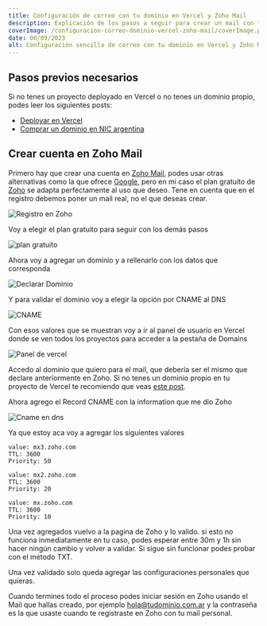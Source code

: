 ```yaml
---
title: Configuración de correo con tu dominio en Vercel y Zoho Mail
description: Explicación de los pasos a seguir para crear un mail con tu dominio web configurándolo desde las DNS de Vercel
coverImage: /configuracion-correo-dominio-vercel-zoho-mail/coverImage.png
date: 08/09/2023
alt: Configuración sencilla de correo con tu dominio en Vercel y Zoho Mail
---
```


## Pasos previos necesarios

Si no tenes un proyecto deployado en Vercel o no tenes un dominio propio, podes leer los siguientes posts:

- [Deployar en Vercel](https://www.nicotomasin.com.ar/blog/despliegue-vercel-dominio-personalizado)
- [Comprar un dominio en NIC argentina](https://www.nicotomasin.com.ar/blog/como-comprar-un-dominio-en-NIC-argentina)

## Crear cuenta en Zoho Mail

Primero hay que crear una cuenta en [Zoho Mail](https://www.zoho.com/), podes usar otras alternativas como la que ofrece [Google](https://workspace.google.com/intl/es-419_ar/products/gmail/), pero en mi caso el plan gratuito de [Zoho](https://www.zoho.com/es-xl/mail/zohomail-pricing.html?src=mpd-menu) se adapta perfectamente al uso que deseo.
Tene en cuenta que en el registro debemos poner un mail real, no el que deseas crear.

![Registro en Zoho](/configuracion-correo-dominio-vercel-zoho-mail/registro.png)

Voy a elegir el plan gratuito para seguir con los demás pasos

![plan gratuito](/configuracion-correo-dominio-vercel-zoho-mail/probarGratis.png)

Ahora voy a agregar un dominio y a rellenarlo con los datos que corresponda

![Declarar Dominio](/configuracion-correo-dominio-vercel-zoho-mail/declararDominio.png)

Y para validar el dominio voy a elegir la opción por CNAME al DNS

![CNAME](/configuracion-correo-dominio-vercel-zoho-mail/cname.png)

Con esos valores que se muestran voy a ir al panel de usuario en Vercel donde se ven todos los proyectos para acceder a la pestaña de Domains

![Panel de vercel](/configuracion-correo-dominio-vercel-zoho-mail/domains.png)

Accedo al dominio que quiero para el mail, que debería ser el mismo que declare anteriormente en Zoho. Si no tenes un dominio propio en tu proyecto de Vercel te recomiendo que veas [este post](https://www.nicotomasin.com.ar/blog/despliegue-vercel-dominio-personalizado).

Ahora agrego el Record CNAME con la information que me dio Zoho

![Cname en dns](/configuracion-correo-dominio-vercel-zoho-mail/agregarDNS.png)

Ya que estoy aca voy a agregar los siguientes valores

```
value: mx3.zoho.com
TTL: 3600
Priority: 50

value: mx2.zoho.com
TTL: 3600
Priority: 20

value: mx.zoho.com
TTL: 3600
Priority: 10
```

Una vez agregados vuelvo a la pagina de Zoho y lo valido. si esto no funciona inmediatamente en tu caso, podes esperar entre 30m y 1h sin hacer ningún cambio y volver a validar.
Si sigue sin funcionar podes probar con el método TXT.

Una vez validado solo queda agregar las configuraciones personales que quieras.

Cuando termines todo el proceso podes iniciar sesión en Zoho usando el Mail que hallas creado, por ejemplo hola@tudominio.com.ar y la contraseña es la que usaste cuando te registraste en Zoho con tu mail personal.
